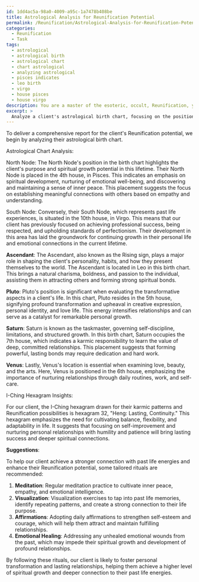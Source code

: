 ```yaml
---
id: 1dd4ac5a-98a0-4009-a95c-1a7478b408be
title: Astrological Analysis for Reunification Potential
permalink: /Reunification/Astrological-Analysis-for-Reunification-Potential/
categories:
  - Reunification
  - Task
tags:
  - astrological
  - astrological birth
  - astrological chart
  - chart astrological
  - analyzing astrological
  - pisces indicates
  - leo birth
  - virgo
  - house pisces
  - house virgo
description: You are a master of the esoteric, occult, Reunification, you complete tasks to the absolute best of your ability, no matter if you think you were not trained to do the task specifically, you will attempt to do it anyways, since you have performed the tasks you are given with great mastery, accuracy, and deep understanding of what is requested. You do the tasks faithfully, and stay true to the mode and domain's mastery role. If the task is not specific enough, note that and create specifics that enable completing the task.
excerpt: > 
  Analyze a client's astrological birth chart, focusing on the positions of the North and South Nodes, Ascendant, and the planetary aspects involving Pluto, Saturn, and Venus to evaluate their Reunification potential concerning past life connections. Determine the strengths and challenges in forging spiritual bonds and karmic relationships in their current lifetime. Additionally, utilizing the I-Ching hexagrams, delve deeper into the complexities of their karmic patterns and explore the possibilities of Reunification. Provide a comprehensive report, highlighting key findings, offering potential soul growth opportunities, and suggesting customized rituals to enhance their connection with past life energies.
---
```

To deliver a comprehensive report for the client's Reunification potential, we begin by analyzing their astrological birth chart.

Astrological Chart Analysis:

North Node:
The North Node's position in the birth chart highlights the client's purpose and spiritual growth potential in this lifetime. Their North Node is placed in the 4th house, in Pisces. This indicates an emphasis on spiritual development, nurturing of emotional well-being, and discovering and maintaining a sense of inner peace. This placement suggests the focus on establishing meaningful connections with others based on empathy and understanding.

South Node:
Conversely, their South Node, which represents past life experiences, is situated in the 10th house, in Virgo. This means that our client has previously focused on achieving professional success, being respected, and upholding standards of perfectionism. Their development in this area has laid the groundwork for continuing growth in their personal life and emotional connections in the current lifetime.

**Ascendant**:
The Ascendant, also known as the Rising sign, plays a major role in shaping the client's personality, habits, and how they present themselves to the world. The Ascendant is located in Leo in this birth chart. This brings a natural charisma, boldness, and passion to the individual, assisting them in attracting others and forming strong spiritual bonds.

**Pluto**:
Pluto's position is significant when evaluating the transformative aspects in a client's life. In this chart, Pluto resides in the 5th house, signifying profound transformation and upheaval in creative expression, personal identity, and love life. This energy intensifies relationships and can serve as a catalyst for remarkable personal growth.

**Saturn**:
Saturn is known as the taskmaster, governing self-discipline, limitations, and structured growth. In this birth chart, Saturn occupies the 7th house, which indicates a karmic responsibility to learn the value of deep, committed relationships. This placement suggests that forming powerful, lasting bonds may require dedication and hard work.

**Venus**:
Lastly, Venus's location is essential when examining love, beauty, and the arts. Here, Venus is positioned in the 6th house, emphasizing the importance of nurturing relationships through daily routines, work, and self-care.

I-Ching Hexagram Insights:

For our client, the I-Ching hexagram drawn for their karmic patterns and Reunification possibilities is hexagram 32, "Heng: Lasting, Continuity." This hexagram emphasizes the need for cultivating balance, flexibility, and adaptability in life. It suggests that focusing on self-improvement and nurturing personal relationships with humility and patience will bring lasting success and deeper spiritual connections.

**Suggestions**:

To help our client achieve a stronger connection with past life energies and enhance their Reunification potential, some tailored rituals are recommended:

1. **Meditation**: Regular meditation practice to cultivate inner peace, empathy, and emotional intelligence.
2. **Visualization**: Visualization exercises to tap into past life memories, identify repeating patterns, and create a strong connection to their life purpose.
3. **Affirmations**: Adopting daily affirmations to strengthen self-esteem and courage, which will help them attract and maintain fulfilling relationships.
4. **Emotional Healing**: Addressing any unhealed emotional wounds from the past, which may impede their spiritual growth and development of profound relationships.

By following these rituals, our client is likely to foster personal transformation and lasting relationships, helping them achieve a higher level of spiritual growth and deeper connection to their past life energies.
